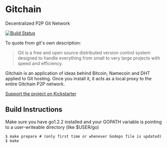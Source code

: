 Gitchain
========
Decentralized P2P Git Network

[![Build Status](https://secure.travis-ci.org/gitchain/gitchain.png)](http://travis-ci.org/gitchain/gitchain)


To quote from git's own description:

> Git is a free and open source distributed version control system designed to handle everything
> from small to very large projects with speed and efficiency.

Gitchain is an application of ideas behind Bitcoin, Namecoin and DHT applied to Git hosting. Once you install it, it acts as a local proxy to the entire Gitchain P2P network.

[Support the project on Kickstarter](https://www.kickstarter.com/projects/612530753/gitchain)

Build Instructions
------------------

Make sure you have go1.2.2 installed and your GOPATH variable is pointing to
a user-writeable directory (like $USER/go)


```shell
$ make prepare # (only first time or whenever Godeps file is updated)
$ make
```
